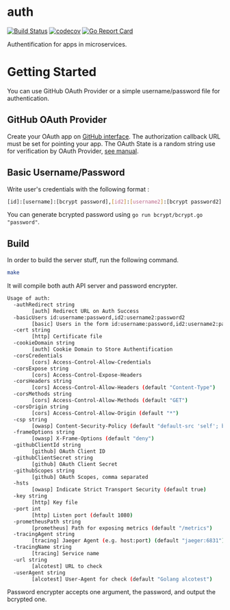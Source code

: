 # auth

[![Build Status](https://travis-ci.org/ViBiOh/auth.svg?branch=master)](https://travis-ci.org/ViBiOh/auth)
[![codecov](https://codecov.io/gh/ViBiOh/auth/branch/master/graph/badge.svg)](https://codecov.io/gh/ViBiOh/auth)
[![Go Report Card](https://goreportcard.com/badge/github.com/ViBiOh/auth)](https://goreportcard.com/report/github.com/ViBiOh/auth)

Authentification for apps in microservices.

# Getting Started

You can use GitHub OAuth Provider or a simple username/password file for
authentication.

## GitHub OAuth Provider

Create your OAuth app on
[GitHub interface](https://github.com/settings/developers). The authorization
callback URL must be set for pointing your app. The OAuth State is a random
string use for verification by OAuth Provider,
[see manual](https://developer.github.com/apps/building-integrations/setting-up-and-registering-oauth-apps/about-authorization-options-for-oauth-apps/).

## Basic Username/Password

Write user's credentials with the following format :

```bash
[id]:[username]:[bcrypt password],[id2]:[username2]:[bcrypt password2]
```

You can generate bcrypted password using `go run bcrypt/bcrypt.go "password"`.

## Build

In order to build the server stuff, run the following command.

```bash
make
```

It will compile both auth API server and password encrypter.

```bash
Usage of auth:
  -authRedirect string
        [auth] Redirect URL on Auth Success
  -basicUsers id:username:password,id2:username2:password2
        [basic] Users in the form id:username:password,id2:username2:password2
  -cert string
        [http] Certificate file
  -cookieDomain string
        [auth] Cookie Domain to Store Authentification
  -corsCredentials
        [cors] Access-Control-Allow-Credentials
  -corsExpose string
        [cors] Access-Control-Expose-Headers
  -corsHeaders string
        [cors] Access-Control-Allow-Headers (default "Content-Type")
  -corsMethods string
        [cors] Access-Control-Allow-Methods (default "GET")
  -corsOrigin string
        [cors] Access-Control-Allow-Origin (default "*")
  -csp string
        [owasp] Content-Security-Policy (default "default-src 'self'; base-uri 'self'")
  -frameOptions string
        [owasp] X-Frame-Options (default "deny")
  -githubClientId string
        [github] OAuth Client ID
  -githubClientSecret string
        [github] OAuth Client Secret
  -githubScopes string
        [github] OAuth Scopes, comma separated
  -hsts
        [owasp] Indicate Strict Transport Security (default true)
  -key string
        [http] Key file
  -port int
        [http] Listen port (default 1080)
  -prometheusPath string
        [prometheus] Path for exposing metrics (default "/metrics")
  -tracingAgent string
        [tracing] Jaeger Agent (e.g. host:port) (default "jaeger:6831")
  -tracingName string
        [tracing] Service name
  -url string
        [alcotest] URL to check
  -userAgent string
        [alcotest] User-Agent for check (default "Golang alcotest")
```

Password encrypter accepts one argument, the password, and output the bcrypted one.
